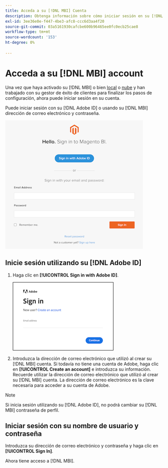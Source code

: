 ```yaml
---
title: Acceda a su [!DNL MBI] Cuenta
description: Obtenga información sobre cómo iniciar sesión en su [!DNL MBI] cuenta.
exl-id: 3ee36e0e-f447-4be3-afc8-ccc6d3aa4f20
source-git-commit: 03a5161930cafcbe600b96465ee0fc0ecb25cae8
workflow-type: tm+mt
source-wordcount: '153'
ht-degree: 0%

---
```


# Acceda a su [!DNL MBI] account

Una vez que haya activado su [!DNL MBI] o bien [local](../getting-started/onpremise-activation.md) o [nube](../getting-started/cloud-activation.md) y han trabajado con su gestor de éxito de clientes para finalizar los pasos de configuración, ahora puede iniciar sesión en su cuenta.

Puede iniciar sesión con su [!DNL Adobe ID] o usando su [!DNL MBI] dirección de correo electrónico y contraseña.

![inicio de sesión](../assets/sign-in.png)

## Inicie sesión utilizando su [!DNL Adobe ID]

1. Haga clic en **[!UICONTROL Sign in with Adobe ID]**.

   ![inicio de sesión en adobe](../assets/sign-in-adobe.png)

1. Introduzca la dirección de correo electrónico que utilizó al crear su [!DNL MBI] cuenta. Si todavía no tiene una cuenta de Adobe, haga clic en **[!UICONTROL Create an account]** e introduzca su información. Recuerde utilizar la dirección de correo electrónico que utilizó al crear su [!DNL MBI] cuenta. La dirección de correo electrónico es la clave necesaria para acceder a su cuenta de Adobe.

>[!NOTE]
>
>Si inicia sesión utilizando su [!DNL Adobe ID], no podrá cambiar su [!DNL MBI] contraseña de perfil.

## Iniciar sesión con su nombre de usuario y contraseña

Introduzca su dirección de correo electrónico y contraseña y haga clic en **[!UICONTROL Sign In]**.

Ahora tiene acceso a [!DNL MBI].
